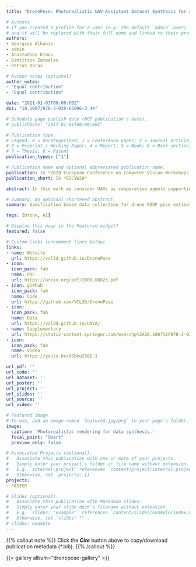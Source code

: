 ```yaml
---
title: "DronePose: Photorealistic UAV-Assistant Dataset Synthesis for 3D Pose Estimation via a Smooth Silhouette Loss"

# Authors
# If you created a profile for a user (e.g. the default `admin` user), write the username (folder name) here 
# and it will be replaced with their full name and linked to their profile.
authors:
- Georgios Albanis
- admin
- Anastadios Dimou
- Dimitrios Zarpalas
- Petros Daras

# Author notes (optional)
author_notes:
- "Equal contribution"
- "Equal contribution"

date: "2021-01-03T00:00:00Z"
doi: "10.1007/978-3-030-66096-3_44"

# Schedule page publish date (NOT publication's date).
# publishDate: "2017-01-01T00:00:00Z"

# Publication type.
# Legend: 0 = Uncategorized; 1 = Conference paper; 2 = Journal article;
# 3 = Preprint / Working Paper; 4 = Report; 5 = Book; 6 = Book section;
# 7 = Thesis; 8 = Patent
publication_types: ["1"]

# Publication name and optional abbreviated publication name.
publication: In *2020 European Conference on Computer Vision Workshops (ECCVW)*
publication_short: In *ECCVW20*

abstract: In this work we consider UAVs as cooperative agents supporting human users in their operations. In this context, the 3D localisation of the UAV assistant is an important task that can facilitate the exchange of spatial information between the user and the UAV. To address this in a data-driven manner, we design a data synthesis pipeline to create a realistic multimodal dataset that includes both the exocentric user view, and the egocentric UAV view. We then exploit the joint availability of photorealistic and synthesized inputs to train a single-shot monocular pose estimation model. During training we leverage differentiable rendering to supplement a state-of-the-art direct regression objective with a novel smooth silhouette loss. Our results demonstrate its qualitative and quantitative performance gains over traditional silhouette objectives. Our data and code are available at https://vcl3d.github.io/DronePose.

# Summary. An optional shortened abstract.
summary: Gamification based data collection for drone 6DOF pose estimation.

tags: [Drone, AI]

# Display this page in the Featured widget?
featured: false

# Custom links (uncomment lines below)
links:
- name: Website
  url: https://vcl3d.github.io/DronePose
- icon:
  icon_pack: fab
  name: PDF
  url: https://arxiv.org/pdf/2008.08823.pdf
- icon: github
  icon_pack: fab
  name: Code
  url: https://github.com/VCL3D/DronePose
- icon:
  icon_pack: fab
  name: Data
  url: https://vcl3d.github.io/UAVA/
- name: Supplementary
  url: https://static-content.springer.com/esm/chp%3A10.1007%2F978-3-030-66096-3_44/MediaObjects/509073_1_En_44_MOESM1_ESM.zip
- icon:
  icon_pack: fab
  name: Video
  url: https://youtu.be/dSbeu238I-I

url_pdf: ''
url_code: ''
url_dataset: ''
url_poster: ''
url_project: ''
url_slides: ''
url_source: ''
url_video: ''

# Featured image
# To use, add an image named `featured.jpg/png` to your page's folder. 
image:
  caption: 'Photorealistic rendering for data synthesis.'
  focal_point: "Smart"
  preview_only: false

# Associated Projects (optional).
#   Associate this publication with one or more of your projects.
#   Simply enter your project's folder or file name without extension.
#   E.g. `internal-project` references `content/project/internal-project/index.md`.
#   Otherwise, set `projects: []`.
projects:
- FASTER

# Slides (optional).
#   Associate this publication with Markdown slides.
#   Simply enter your slide deck's filename without extension.
#   E.g. `slides: "example"` references `content/slides/example/index.md`.
#   Otherwise, set `slides: ""`.
# slides: example
---
```


{{% callout note %}}
Click the ***Cite*** button above to copy/download publication metadata (*.bib).
{{% /callout %}}

{{< gallery album="dronepose-gallery" >}}

<!-- 
{{% callout note %}}
Create your slides in Markdown - click the *Slides* button to check out the example.
{{% /callout %}}

Supplementary notes can be added here, including [code, math, and images](https://wowchemy.com/docs/writing-markdown-latex/). 
-->
